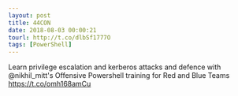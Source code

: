 ```yaml
---
layout: post
title: 44CON
date: 2018-08-03 00:00:21
tourl: http://t.co/dlbSf1777O
tags: [PowerShell]
---
```

Learn privilege escalation and kerberos attacks and defence with @nikhil_mitt's Offensive Powershell training for Red and Blue Teams https://t.co/omh168amCu
